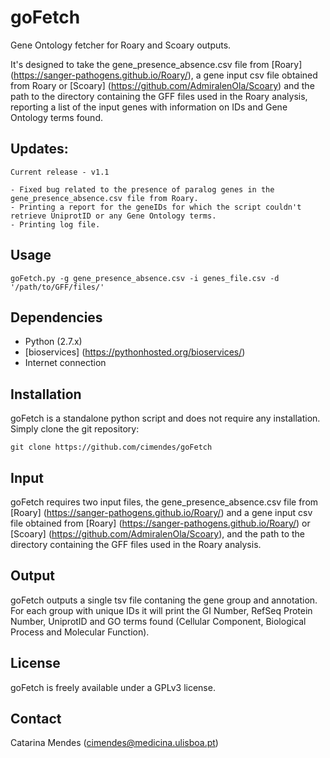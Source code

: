# goFetch
Gene Ontology fetcher for Roary and Scoary outputs.

It's designed to take the gene_presence_absence.csv file from [Roary] (https://sanger-pathogens.github.io/Roary/), a gene input csv file obtained from Roary or [Scoary] (https://github.com/AdmiralenOla/Scoary) and the path to the directory containing the GFF files used in the Roary analysis, reporting a list of the input genes with information on IDs and Gene Ontology terms found.

## Updates:

	Current release - v1.1 

	- Fixed bug related to the presence of paralog genes in the gene_presence_absence.csv file from Roary.
	- Printing a report for the geneIDs for which the script couldn't retrieve UniprotID or	any Gene Ontology terms.
	- Printing log file.

## Usage

    goFetch.py -g gene_presence_absence.csv -i genes_file.csv -d '/path/to/GFF/files/'

## Dependencies

- Python (2.7.x)
- [bioservices] (https://pythonhosted.org/bioservices/)
- Internet connection

## Installation

goFetch is a standalone python script and does not require any installation. Simply clone the git repository:

    git clone https://github.com/cimendes/goFetch

## Input
goFetch requires two input files, the gene_presence_absence.csv file from [Roary] (https://sanger-pathogens.github.io/Roary/) and a gene input csv file obtained from [Roary] (https://sanger-pathogens.github.io/Roary/) or [Scoary] (https://github.com/AdmiralenOla/Scoary), and the path to the directory containing the GFF files used in the Roary analysis.

## Output
goFetch outputs a single tsv file contaning the gene group and annotation. For each group with unique IDs it will print the GI Number, RefSeq Protein Number, UniprotID and GO terms found (Cellular Component, Biological Process and Molecular Function).

## License
goFetch is freely available under a GPLv3 license.

## Contact
Catarina Mendes (cimendes@medicina.ulisboa.pt)